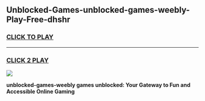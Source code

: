 
## Unblocked-Games-unblocked-games-weebly-Play-Free-dhshr
<h3>
<a href="https://premium76.site?title=unblocked-games-weebly&ref=20A">CLICK TO PLAY</a></h3>
<hr>

<h3>
<a href="https://premium76.site?title=unblocked-games-weebly&ref=20A">CLICK 2 PLAY</a>
  
</h3>

<a href="https://premium76.site?title=unblocked-games-weebly&ref=20A"><img src="https://clearcache.store/games.png"></a>


**unblocked-games-weebly games unblocked: Your Gateway to Fun and Accessible Online Gaming**
